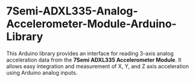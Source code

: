 # 7Semi-ADXL335-Analog-Accelerometer-Module-Arduino-Library
This Arduino library provides an interface for reading 3-axis analog acceleration data from the **7Semi ADXL335 Accelerometer Module**. It allows easy integration and measurement of X, Y, and Z axis acceleration using Arduino analog inputs.
